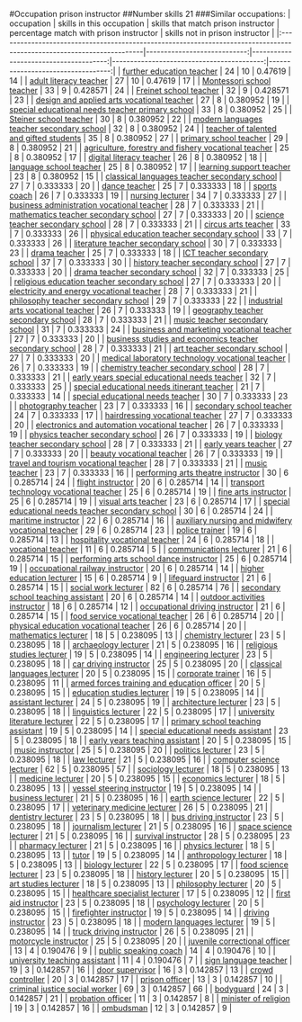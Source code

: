 #Occupation prison instructor
##Number skills 21
###Similar occupations:
| occupation                                                                                                            |   skills in this occupation |   skills that match prison instructor |   percentage match with prison instructor |   skills not in prison instructor |
|:----------------------------------------------------------------------------------------------------------------------|----------------------------:|--------------------------------------:|------------------------------------------:|----------------------------------:|
| [further education teacher](further_education_teacher.md)                                                             |                          24 |                                    10 |                                  0.47619  |                                14 |
| [adult literacy teacher](adult_literacy_teacher.md)                                                                   |                          27 |                                    10 |                                  0.47619  |                                17 |
| [Montessori school teacher](Montessori_school_teacher.md)                                                             |                          33 |                                     9 |                                  0.428571 |                                24 |
| [Freinet school teacher](Freinet_school_teacher.md)                                                                   |                          32 |                                     9 |                                  0.428571 |                                23 |
| [design and applied arts vocational teacher](design_and_applied_arts_vocational_teacher.md)                           |                          27 |                                     8 |                                  0.380952 |                                19 |
| [special educational needs teacher primary school](special_educational_needs_teacher_primary_school.md)               |                          33 |                                     8 |                                  0.380952 |                                25 |
| [Steiner school teacher](Steiner_school_teacher.md)                                                                   |                          30 |                                     8 |                                  0.380952 |                                22 |
| [modern languages teacher secondary school](modern_languages_teacher_secondary_school.md)                             |                          32 |                                     8 |                                  0.380952 |                                24 |
| [teacher of talented and gifted students](teacher_of_talented_and_gifted_students.md)                                 |                          35 |                                     8 |                                  0.380952 |                                27 |
| [primary school teacher](primary_school_teacher.md)                                                                   |                          29 |                                     8 |                                  0.380952 |                                21 |
| [agriculture, forestry and fishery vocational teacher](agriculture,_forestry_and_fishery_vocational_teacher.md)       |                          25 |                                     8 |                                  0.380952 |                                17 |
| [digital literacy teacher](digital_literacy_teacher.md)                                                               |                          26 |                                     8 |                                  0.380952 |                                18 |
| [language school teacher](language_school_teacher.md)                                                                 |                          25 |                                     8 |                                  0.380952 |                                17 |
| [learning support teacher](learning_support_teacher.md)                                                               |                          23 |                                     8 |                                  0.380952 |                                15 |
| [classical languages teacher secondary school](classical_languages_teacher_secondary_school.md)                       |                          27 |                                     7 |                                  0.333333 |                                20 |
| [dance teacher](dance_teacher.md)                                                                                     |                          25 |                                     7 |                                  0.333333 |                                18 |
| [sports coach](sports_coach.md)                                                                                       |                          26 |                                     7 |                                  0.333333 |                                19 |
| [nursing lecturer](nursing_lecturer.md)                                                                               |                          34 |                                     7 |                                  0.333333 |                                27 |
| [business administration vocational teacher](business_administration_vocational_teacher.md)                           |                          28 |                                     7 |                                  0.333333 |                                21 |
| [mathematics teacher secondary school](mathematics_teacher_secondary_school.md)                                       |                          27 |                                     7 |                                  0.333333 |                                20 |
| [science teacher secondary school](science_teacher_secondary_school.md)                                               |                          28 |                                     7 |                                  0.333333 |                                21 |
| [circus arts teacher](circus_arts_teacher.md)                                                                         |                          33 |                                     7 |                                  0.333333 |                                26 |
| [physical education teacher secondary school](physical_education_teacher_secondary_school.md)                         |                          33 |                                     7 |                                  0.333333 |                                26 |
| [literature teacher secondary school](literature_teacher_secondary_school.md)                                         |                          30 |                                     7 |                                  0.333333 |                                23 |
| [drama teacher](drama_teacher.md)                                                                                     |                          25 |                                     7 |                                  0.333333 |                                18 |
| [ICT teacher secondary school](ICT_teacher_secondary_school.md)                                                       |                          37 |                                     7 |                                  0.333333 |                                30 |
| [history teacher secondary school](history_teacher_secondary_school.md)                                               |                          27 |                                     7 |                                  0.333333 |                                20 |
| [drama teacher secondary school](drama_teacher_secondary_school.md)                                                   |                          32 |                                     7 |                                  0.333333 |                                25 |
| [religious education teacher secondary school](religious_education_teacher_secondary_school.md)                       |                          27 |                                     7 |                                  0.333333 |                                20 |
| [electricity and energy vocational teacher](electricity_and_energy_vocational_teacher.md)                             |                          28 |                                     7 |                                  0.333333 |                                21 |
| [philosophy teacher secondary school](philosophy_teacher_secondary_school.md)                                         |                          29 |                                     7 |                                  0.333333 |                                22 |
| [industrial arts vocational teacher](industrial_arts_vocational_teacher.md)                                           |                          26 |                                     7 |                                  0.333333 |                                19 |
| [geography teacher secondary school](geography_teacher_secondary_school.md)                                           |                          28 |                                     7 |                                  0.333333 |                                21 |
| [music teacher secondary school](music_teacher_secondary_school.md)                                                   |                          31 |                                     7 |                                  0.333333 |                                24 |
| [business and marketing vocational teacher](business_and_marketing_vocational_teacher.md)                             |                          27 |                                     7 |                                  0.333333 |                                20 |
| [business studies and economics teacher secondary school](business_studies_and_economics_teacher_secondary_school.md) |                          28 |                                     7 |                                  0.333333 |                                21 |
| [art teacher secondary school](art_teacher_secondary_school.md)                                                       |                          27 |                                     7 |                                  0.333333 |                                20 |
| [medical laboratory technology vocational teacher](medical_laboratory_technology_vocational_teacher.md)               |                          26 |                                     7 |                                  0.333333 |                                19 |
| [chemistry teacher secondary school](chemistry_teacher_secondary_school.md)                                           |                          28 |                                     7 |                                  0.333333 |                                21 |
| [early years special educational needs teacher](early_years_special_educational_needs_teacher.md)                     |                          32 |                                     7 |                                  0.333333 |                                25 |
| [special educational needs itinerant teacher](special_educational_needs_itinerant_teacher.md)                         |                          21 |                                     7 |                                  0.333333 |                                14 |
| [special educational needs teacher](special_educational_needs_teacher.md)                                             |                          30 |                                     7 |                                  0.333333 |                                23 |
| [photography teacher](photography_teacher.md)                                                                         |                          23 |                                     7 |                                  0.333333 |                                16 |
| [secondary school teacher](secondary_school_teacher.md)                                                               |                          24 |                                     7 |                                  0.333333 |                                17 |
| [hairdressing vocational teacher](hairdressing_vocational_teacher.md)                                                 |                          27 |                                     7 |                                  0.333333 |                                20 |
| [electronics and automation vocational teacher](electronics_and_automation_vocational_teacher.md)                     |                          26 |                                     7 |                                  0.333333 |                                19 |
| [physics teacher secondary school](physics_teacher_secondary_school.md)                                               |                          26 |                                     7 |                                  0.333333 |                                19 |
| [biology teacher secondary school](biology_teacher_secondary_school.md)                                               |                          28 |                                     7 |                                  0.333333 |                                21 |
| [early years teacher](early_years_teacher.md)                                                                         |                          27 |                                     7 |                                  0.333333 |                                20 |
| [beauty vocational teacher](beauty_vocational_teacher.md)                                                             |                          26 |                                     7 |                                  0.333333 |                                19 |
| [travel and tourism vocational teacher](travel_and_tourism_vocational_teacher.md)                                     |                          28 |                                     7 |                                  0.333333 |                                21 |
| [music teacher](music_teacher.md)                                                                                     |                          23 |                                     7 |                                  0.333333 |                                16 |
| [performing arts theatre instructor](performing_arts_theatre_instructor.md)                                           |                          30 |                                     6 |                                  0.285714 |                                24 |
| [flight instructor](flight_instructor.md)                                                                             |                          20 |                                     6 |                                  0.285714 |                                14 |
| [transport technology vocational teacher](transport_technology_vocational_teacher.md)                                 |                          25 |                                     6 |                                  0.285714 |                                19 |
| [fine arts instructor](fine_arts_instructor.md)                                                                       |                          25 |                                     6 |                                  0.285714 |                                19 |
| [visual arts teacher](visual_arts_teacher.md)                                                                         |                          23 |                                     6 |                                  0.285714 |                                17 |
| [special educational needs teacher secondary school](special_educational_needs_teacher_secondary_school.md)           |                          30 |                                     6 |                                  0.285714 |                                24 |
| [maritime instructor](maritime_instructor.md)                                                                         |                          22 |                                     6 |                                  0.285714 |                                16 |
| [auxiliary nursing and midwifery vocational teacher](auxiliary_nursing_and_midwifery_vocational_teacher.md)           |                          29 |                                     6 |                                  0.285714 |                                23 |
| [police trainer](police_trainer.md)                                                                                   |                          19 |                                     6 |                                  0.285714 |                                13 |
| [hospitality vocational teacher](hospitality_vocational_teacher.md)                                                   |                          24 |                                     6 |                                  0.285714 |                                18 |
| [vocational teacher](vocational_teacher.md)                                                                           |                          11 |                                     6 |                                  0.285714 |                                 5 |
| [communications lecturer](communications_lecturer.md)                                                                 |                          21 |                                     6 |                                  0.285714 |                                15 |
| [performing arts school dance instructor](performing_arts_school_dance_instructor.md)                                 |                          25 |                                     6 |                                  0.285714 |                                19 |
| [occupational railway instructor](occupational_railway_instructor.md)                                                 |                          20 |                                     6 |                                  0.285714 |                                14 |
| [higher education lecturer](higher_education_lecturer.md)                                                             |                          15 |                                     6 |                                  0.285714 |                                 9 |
| [lifeguard instructor](lifeguard_instructor.md)                                                                       |                          21 |                                     6 |                                  0.285714 |                                15 |
| [social work lecturer](social_work_lecturer.md)                                                                       |                          82 |                                     6 |                                  0.285714 |                                76 |
| [secondary school teaching assistant](secondary_school_teaching_assistant.md)                                         |                          20 |                                     6 |                                  0.285714 |                                14 |
| [outdoor activities instructor](outdoor_activities_instructor.md)                                                     |                          18 |                                     6 |                                  0.285714 |                                12 |
| [occupational driving instructor](occupational_driving_instructor.md)                                                 |                          21 |                                     6 |                                  0.285714 |                                15 |
| [food service vocational teacher](food_service_vocational_teacher.md)                                                 |                          26 |                                     6 |                                  0.285714 |                                20 |
| [physical education vocational teacher](physical_education_vocational_teacher.md)                                     |                          26 |                                     6 |                                  0.285714 |                                20 |
| [mathematics lecturer](mathematics_lecturer.md)                                                                       |                          18 |                                     5 |                                  0.238095 |                                13 |
| [chemistry lecturer](chemistry_lecturer.md)                                                                           |                          23 |                                     5 |                                  0.238095 |                                18 |
| [archaeology lecturer](archaeology_lecturer.md)                                                                       |                          21 |                                     5 |                                  0.238095 |                                16 |
| [religious studies lecturer](religious_studies_lecturer.md)                                                           |                          19 |                                     5 |                                  0.238095 |                                14 |
| [engineering lecturer](engineering_lecturer.md)                                                                       |                          23 |                                     5 |                                  0.238095 |                                18 |
| [car driving instructor](car_driving_instructor.md)                                                                   |                          25 |                                     5 |                                  0.238095 |                                20 |
| [classical languages lecturer](classical_languages_lecturer.md)                                                       |                          20 |                                     5 |                                  0.238095 |                                15 |
| [corporate trainer](corporate_trainer.md)                                                                             |                          16 |                                     5 |                                  0.238095 |                                11 |
| [armed forces training and education officer](armed_forces_training_and_education_officer.md)                         |                          20 |                                     5 |                                  0.238095 |                                15 |
| [education studies lecturer](education_studies_lecturer.md)                                                           |                          19 |                                     5 |                                  0.238095 |                                14 |
| [assistant lecturer](assistant_lecturer.md)                                                                           |                          24 |                                     5 |                                  0.238095 |                                19 |
| [architecture lecturer](architecture_lecturer.md)                                                                     |                          23 |                                     5 |                                  0.238095 |                                18 |
| [linguistics lecturer](linguistics_lecturer.md)                                                                       |                          22 |                                     5 |                                  0.238095 |                                17 |
| [university literature lecturer](university_literature_lecturer.md)                                                   |                          22 |                                     5 |                                  0.238095 |                                17 |
| [primary school teaching assistant](primary_school_teaching_assistant.md)                                             |                          19 |                                     5 |                                  0.238095 |                                14 |
| [special educational needs assistant](special_educational_needs_assistant.md)                                         |                          23 |                                     5 |                                  0.238095 |                                18 |
| [early years teaching assistant](early_years_teaching_assistant.md)                                                   |                          20 |                                     5 |                                  0.238095 |                                15 |
| [music instructor](music_instructor.md)                                                                               |                          25 |                                     5 |                                  0.238095 |                                20 |
| [politics lecturer](politics_lecturer.md)                                                                             |                          23 |                                     5 |                                  0.238095 |                                18 |
| [law lecturer](law_lecturer.md)                                                                                       |                          21 |                                     5 |                                  0.238095 |                                16 |
| [computer science lecturer](computer_science_lecturer.md)                                                             |                          62 |                                     5 |                                  0.238095 |                                57 |
| [sociology lecturer](sociology_lecturer.md)                                                                           |                          18 |                                     5 |                                  0.238095 |                                13 |
| [medicine lecturer](medicine_lecturer.md)                                                                             |                          20 |                                     5 |                                  0.238095 |                                15 |
| [economics lecturer](economics_lecturer.md)                                                                           |                          18 |                                     5 |                                  0.238095 |                                13 |
| [vessel steering instructor](vessel_steering_instructor.md)                                                           |                          19 |                                     5 |                                  0.238095 |                                14 |
| [business lecturer](business_lecturer.md)                                                                             |                          21 |                                     5 |                                  0.238095 |                                16 |
| [earth science lecturer](earth_science_lecturer.md)                                                                   |                          22 |                                     5 |                                  0.238095 |                                17 |
| [veterinary medicine lecturer](veterinary_medicine_lecturer.md)                                                       |                          26 |                                     5 |                                  0.238095 |                                21 |
| [dentistry lecturer](dentistry_lecturer.md)                                                                           |                          23 |                                     5 |                                  0.238095 |                                18 |
| [bus driving instructor](bus_driving_instructor.md)                                                                   |                          23 |                                     5 |                                  0.238095 |                                18 |
| [journalism lecturer](journalism_lecturer.md)                                                                         |                          21 |                                     5 |                                  0.238095 |                                16 |
| [space science lecturer](space_science_lecturer.md)                                                                   |                          21 |                                     5 |                                  0.238095 |                                16 |
| [survival instructor](survival_instructor.md)                                                                         |                          28 |                                     5 |                                  0.238095 |                                23 |
| [pharmacy lecturer](pharmacy_lecturer.md)                                                                             |                          21 |                                     5 |                                  0.238095 |                                16 |
| [physics lecturer](physics_lecturer.md)                                                                               |                          18 |                                     5 |                                  0.238095 |                                13 |
| [tutor](tutor.md)                                                                                                     |                          19 |                                     5 |                                  0.238095 |                                14 |
| [anthropology lecturer](anthropology_lecturer.md)                                                                     |                          18 |                                     5 |                                  0.238095 |                                13 |
| [biology lecturer](biology_lecturer.md)                                                                               |                          22 |                                     5 |                                  0.238095 |                                17 |
| [food science lecturer](food_science_lecturer.md)                                                                     |                          23 |                                     5 |                                  0.238095 |                                18 |
| [history lecturer](history_lecturer.md)                                                                               |                          20 |                                     5 |                                  0.238095 |                                15 |
| [art studies lecturer](art_studies_lecturer.md)                                                                       |                          18 |                                     5 |                                  0.238095 |                                13 |
| [philosophy lecturer](philosophy_lecturer.md)                                                                         |                          20 |                                     5 |                                  0.238095 |                                15 |
| [healthcare specialist lecturer](healthcare_specialist_lecturer.md)                                                   |                          17 |                                     5 |                                  0.238095 |                                12 |
| [first aid instructor](first_aid_instructor.md)                                                                       |                          23 |                                     5 |                                  0.238095 |                                18 |
| [psychology lecturer](psychology_lecturer.md)                                                                         |                          20 |                                     5 |                                  0.238095 |                                15 |
| [firefighter instructor](firefighter_instructor.md)                                                                   |                          19 |                                     5 |                                  0.238095 |                                14 |
| [driving instructor](driving_instructor.md)                                                                           |                          23 |                                     5 |                                  0.238095 |                                18 |
| [modern languages lecturer](modern_languages_lecturer.md)                                                             |                          19 |                                     5 |                                  0.238095 |                                14 |
| [truck driving instructor](truck_driving_instructor.md)                                                               |                          26 |                                     5 |                                  0.238095 |                                21 |
| [motorcycle instructor](motorcycle_instructor.md)                                                                     |                          25 |                                     5 |                                  0.238095 |                                20 |
| [juvenile correctional officer](juvenile_correctional_officer.md)                                                     |                          13 |                                     4 |                                  0.190476 |                                 9 |
| [public speaking coach](public_speaking_coach.md)                                                                     |                          14 |                                     4 |                                  0.190476 |                                10 |
| [university teaching assistant](university_teaching_assistant.md)                                                     |                          11 |                                     4 |                                  0.190476 |                                 7 |
| [sign language teacher](sign_language_teacher.md)                                                                     |                          19 |                                     3 |                                  0.142857 |                                16 |
| [door supervisor](door_supervisor.md)                                                                                 |                          16 |                                     3 |                                  0.142857 |                                13 |
| [crowd controller](crowd_controller.md)                                                                               |                          20 |                                     3 |                                  0.142857 |                                17 |
| [prison officer](prison_officer.md)                                                                                   |                          13 |                                     3 |                                  0.142857 |                                10 |
| [criminal justice social worker](criminal_justice_social_worker.md)                                                   |                          69 |                                     3 |                                  0.142857 |                                66 |
| [bodyguard](bodyguard.md)                                                                                             |                          24 |                                     3 |                                  0.142857 |                                21 |
| [probation officer](probation_officer.md)                                                                             |                          11 |                                     3 |                                  0.142857 |                                 8 |
| [minister of religion](minister_of_religion.md)                                                                       |                          19 |                                     3 |                                  0.142857 |                                16 |
| [ombudsman](ombudsman.md)                                                                                             |                          12 |                                     3 |                                  0.142857 |                                 9 |
